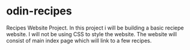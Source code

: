 # odin-recipes
Recipes  Website Project.
In this project i will be building a basic reciepe website. 
I will not be using CSS to style the website.
The website will consist of main index page which will link to a few recipes.